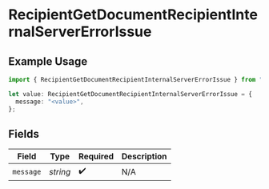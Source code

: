 # RecipientGetDocumentRecipientInternalServerErrorIssue

## Example Usage

```typescript
import { RecipientGetDocumentRecipientInternalServerErrorIssue } from "@documenso/sdk-typescript/models/errors";

let value: RecipientGetDocumentRecipientInternalServerErrorIssue = {
  message: "<value>",
};
```

## Fields

| Field              | Type               | Required           | Description        |
| ------------------ | ------------------ | ------------------ | ------------------ |
| `message`          | *string*           | :heavy_check_mark: | N/A                |